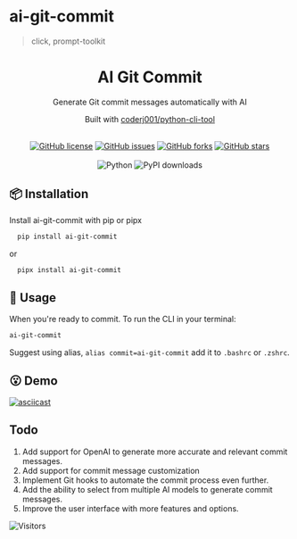 
# ai-git-commit
> click, prompt-toolkit

<div align="center">
<h1>AI Git Commit</h1>
<p>Generate Git commit messages automatically with AI</p>
<p>Built with <a href="https://github.com/coderj001/python-cli-tool" target="_blank">coderj001/python-cli-tool</a></p>
<br>
<a href="https://github.com/coderj001/ai-git-commit/blob/main/LICENSE"><img alt="GitHub license" src="https://img.shields.io/github/license/coderj001/ai-git-commit?style=for-the-badge"></a>
<a href="https://github.com/coderj001/ai-git-commit/issues"><img alt="GitHub issues" src="https://img.shields.io/github/issues/coderj001/ai-git-commit?style=for-the-badge"></a>
<a href="https://github.com/coderj001/ai-git-commit/network"><img alt="GitHub forks" src="https://img.shields.io/github/forks/coderj001/ai-git-commit?style=for-the-badge"></a>
<a href="https://github.com/coderj001/ai-git-commit/stargazers"><img alt="GitHub stars" src="https://img.shields.io/github/stars/coderj001/ai-git-commit?style=for-the-badge"></a>
<br>
<br>
<img alt="Python" src="https://img.shields.io/badge/python-3670A0?style=for-the-badge&amp;logo=python&amp;logoColor=ffdd54">
<img alt="PyPI downloads" src="https://img.shields.io/pypi/dm/ai-git-commit?style=for-the-badge">

</div>


## 📦 Installation

Install ai-git-commit with pip or pipx

```bash
  pip install ai-git-commit
```
or
```bash
  pipx install ai-git-commit
```
## 🚀 Usage

When you're ready to commit. To run the CLI in your terminal:

```bash
ai-git-commit
```
Suggest using alias, `alias commit=ai-git-commit` add it to `.bashrc` or `.zshrc`.

## 😮 Demo

[![asciicast](https://asciinema.org/a/568236.svg)](https://asciinema.org/a/568236)

## Todo

1. Add support for OpenAI to generate more accurate and relevant commit messages.
2. Add support for commit message customization 
3. Implement Git hooks to automate the commit process even further.
4. Add the ability to select from multiple AI models to generate commit messages.
4. Improve the user interface with more features and options.

![Visitors](https://img.shields.io/badge/dynamic/json?color=green&label=Visitors&query=value&url=https://api.countapi.xyz/hit/coderj001/ai-git-commit)
